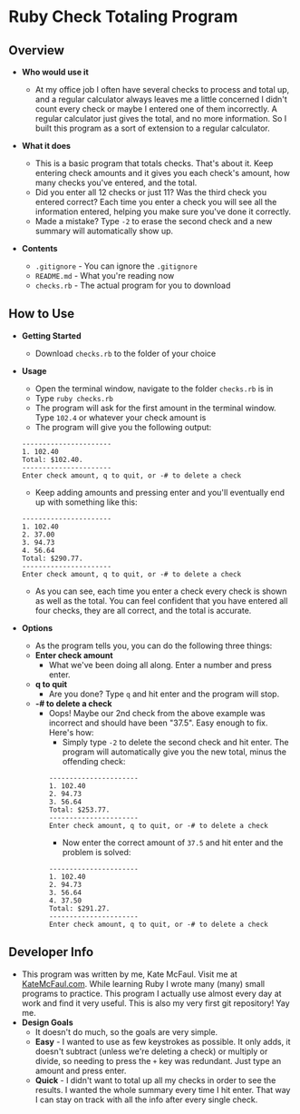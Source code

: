 # Ruby Check Totaling Program

## Overview

* **Who would use it**
	- At my office job I often have several checks to process and total up, and a regular calculator always leaves me a little concerned I didn't count every check or maybe I entered one of them incorrectly. A regular calculator just gives the total, and no more information. So I built this program as a sort of extension to a regular calculator. 

* **What it does**
	- This is a basic program that totals checks. That's about it. Keep entering check amounts and it gives you each check's amount, how many checks you've entered, and the total. 
	- Did you enter all 12 checks or just 11? Was the third check you entered correct? Each time you enter a check you will see all the information entered, helping you make sure you've done it correctly.
	- Made a mistake? Type `-2` to erase the second check and a new summary will automatically show up.

* **Contents**
	- `.gitignore` - You can ignore the `.gitignore`
	- `README.md` - What you're reading now
	- `checks.rb` - The actual program for you to download

## How to Use

* **Getting Started**
	- Download `checks.rb` to the folder of your choice

* **Usage**
	- Open the terminal window, navigate to the folder `checks.rb` is in
	- Type `ruby checks.rb`
	- The program will ask for the first amount in the terminal window. Type `102.4` or whatever your check amount is
	- The program will give you the following output:
	```
	----------------------
	1. 102.40
	Total: $102.40.
	----------------------
	Enter check amount, q to quit, or -# to delete a check
	```
	- Keep adding amounts and pressing enter and you'll eventually end up with something like this:
	```
	----------------------
	1. 102.40
	2. 37.00
	3. 94.73
	4. 56.64
	Total: $290.77.
	----------------------
	Enter check amount, q to quit, or -# to delete a check
	```
	- As you can see, each time you enter a check every check is shown as well as the total. You can feel confident that you have entered all four checks, they are all correct, and the total is accurate.

* **Options**
	- As the program tells you, you can do the following three things:
	- **Enter check amount** 
		* What we've been doing all along. Enter a number and press enter.
	- **q to quit**
		* Are you done? Type `q` and hit enter and the program will stop.
	- **-# to delete a check**
		* Oops! Maybe our 2nd check from the above example was incorrect and should have been "37.5". Easy enough to fix. Here's how:
			- Simply type `-2` to delete the second check and hit enter. The program will automatically give you the new total, minus the offending check:
			```
			----------------------
			1. 102.40
			2. 94.73
			3. 56.64
			Total: $253.77.
			----------------------
			Enter check amount, q to quit, or -# to delete a check
			```
			- Now enter the correct amount of `37.5` and hit enter and the problem is solved:
			```
			----------------------
			1. 102.40
			2. 94.73
			3. 56.64
			4. 37.50
			Total: $291.27.
			----------------------
			Enter check amount, q to quit, or -# to delete a check
			```

## Developer Info

* This program was written by me, Kate McFaul. Visit me at <a href="http://katemcfaul.com">KateMcFaul.com</a>. While learning Ruby I wrote many (many) small programs to practice. This program I actually use almost every day at work and find it very useful. This is also my very first git repository! Yay me. 
* **Design Goals**
	- It doesn't do much, so the goals are very simple. 
	- **Easy** - I wanted to use as few keystrokes as possible. It only adds, it doesn't subtract (unless we're deleting a check) or multiply or divide, so needing to press the `+` key was redundant. Just type an amount and press enter.
	- **Quick** - I didn't want to total up all my checks in order to see the results. I wanted the whole summary every time I hit enter. That way I can stay on track with all the info after every single check. 





